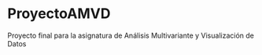 # ProyectoAMVD
Proyecto final para la asignatura de Análisis Multivariante y Visualización de Datos
